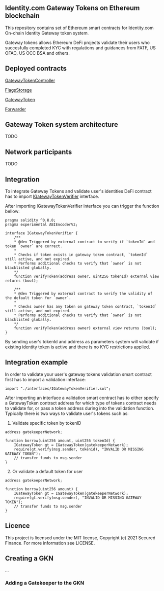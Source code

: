 ## Identity.com Gateway Tokens on Ethereum blockchain

This repository contains set of Ethereum smart contracts for Identity.com On-chain Identity Gateway token system. 

Gateway tokens allows Ethereum DeFi projects validate their users who succesfully completed KYC with regulations and guidances from FATF, US OFAC, US OCC BSA and others.

## Deployed contracts

[GatewayTokenController](https://ropsten.etherscan.io/address/0x560691424bCEF5ceF4D5076C8ACA7B38B7b1f9A0)

[FlagsStorage](https://ropsten.etherscan.io/address/0xC4ED3F939754f43555932AD2A2Ec1301d0848C07)

[GatewayToken](https://ropsten.etherscan.io/address/0xa3894BbA27f4Be571fFA319D02c122E021024cF2)

[Forwarder](https://ropsten.etherscan.io/address/0x79C2bDD404e629828E3702a5f2cdd01FD5De8808)

## Gateway Token system architecture

TODO

## Network participants

TODO

## Integration 
To integrate Gateway Tokens and validate user's identities DeFi contract has to import [IGatewayTokenVerifier](./contracts/IGatewayTokenVerifier.sol) interface. 

After importing IGatewayTokenVerifier interface you can trigger the function bellow:

```
pragma solidity ^0.8.0;
pragma experimental ABIEncoderV2;

interface IGatewayTokenVerifier {
    /**
    * @dev Triggered by external contract to verify if `tokenId` and token `owner` are correct.
    *
    * Checks if token exists in gateway token contract, `tokenId` still active, and not expired.
    * Performs additional checks to verify that `owner` is not blacklisted globally.
    */
    function verifyToken(address owner, uint256 tokenId) external view returns (bool);

    /**
    * @dev Triggered by external contract to verify the validity of the default token for `owner`.
    *
    * Checks owner has any token on gateway token contract, `tokenId` still active, and not expired.
    * Performs additional checks to verify that `owner` is not blacklisted globally.
    */
    function verifyToken(address owner) external view returns (bool);
}
```

By sending user's tokenId and address as parameters system will validate if existing identity token is active and there is no KYC restrictions applied.

## Integration example 

In order to validate your user's gateway tokens validation smart contract first has to import a validation interface:

```import "./interfaces/IGatewayTokenVerifier.sol";```

After importing an interface a validation smart contract has to either specify a GatewayToken contract address for which type of tokens contract needs to validate for, or pass a token address during into the validation function. Typically there is two ways to validate user's tokens such as:

1) Validate specific token by tokenID

```
address gatekeeperNetwork;

function borrow(uint256 amount, uint256 tokenId) {
	IGatewayToken gt = IGatewayToken(gatekeeperNetwork);
	require(gt.verify(msg.sender, tokenid), "INVALID OR MISSING GATEWAY TOKEN");
	// transfer funds to msg.sender
}
```

2) Or validate a default token for user

```
address gatekeeperNetwork;

function borrow(uint256 amount) {
	IGatewayToken gt = IGatewayToken(gatekeeperNetwork);
	require(gt.verify(msg.sender), "INVALID OR MISSING GATEWAY TOKEN");
	// transfer funds to msg.sender
}
```


## Licence
This project is licensed under the MIT license, Copyright (c) 2021 Secured Finance. For more information see LICENSE.

## Creating a GKN

...

### Adding a Gatekeeper to the GKN